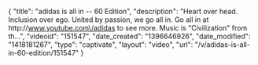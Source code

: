 {
    "title": "adidas is all in -- 60 Edition",
    "description": "Heart over head. Inclusion over ego. United by passion, we go all in. Go all in at http:\/\/www.youtube.com\/adidas to see more. Music is \"Civilization\" from th...",
    "videoid": "151547",
    "date_created": "1396646926",
    "date_modified": "1418181267",
    "type": "captivate",
    "layout": "video",
    "url": "\/v\/adidas-is-all-in-60-edition\/151547"
}